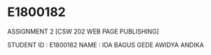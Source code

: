 # E1800182
ASSIGNMENT 2
[CSW 202 WEB PAGE PUBLISHING]

STUDENT ID  : E1800182
NAME        : IDA BAGUS GEDE AWIDYA ANDIKA
